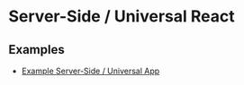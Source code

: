 # Server-Side / Universal React

## Examples

- [Example Server-Side / Universal App](examples/ssr-app/README.md)
